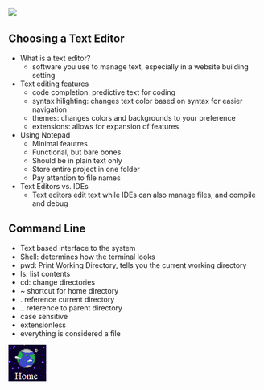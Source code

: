 ![](https://cdn.cnn.com/cnnnext/dam/assets/150103074330-hubble-space-background-2-large-169.jpg)


## Choosing a Text Editor

- What is a text editor?
  - software you use to manage text, especially in a website building setting
- Text editing features
  - code completion: predictive text for coding
  - syntax hilighting: changes text color based on syntax for easier navigation
  - themes: changes colors and backgrounds to your preference
  - extensions: allows for expansion of features
- Using Notepad
  - Minimal feautres
  - Functional, but bare bones
  - Should be in plain text only
  - Store entire project in one folder
  - Pay attention to file names
- Text Editors vs. IDEs
  - Text editors edit text while IDEs can also manage files, and compile and debug
  
## Command Line
- Text based interface to the system
- Shell: determines how the terminal looks
- pwd: Print Working Directory, tells you the current working directory
- ls: list contents
- cd: change directories
- ~ shortcut for home directory
- . reference current directory
- .. reference to parent directory
- case sensitive
- extensionless
- everything is considered a file

[![Home](https://github.com/Overholtk/reading-notes/blob/master/home%20button.png?raw=true)](README.md)
